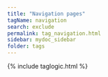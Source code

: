 ```yaml
---
title: "Navigation pages"
tagName: navigation
search: exclude
permalink: tag_navigation.html
sidebar: mydoc_sidebar
folder: tags
---
```

{% include taglogic.html %}